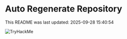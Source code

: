 # Auto Regenerate Repository

This README was last updated: 2025-09-28 15:40:54

 ![TryHackMe](https://tryhackme.com/badge/533634)
